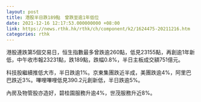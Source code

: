 ```yaml
---
layout: post
title: 港股半日跌189點　曾跌至逾1年低位
date: 2021-12-16 12:17:53.000000000 +08:00
link: https://news.rthk.hk/rthk/ch/component/k2/1624475-20211216.htm
categories: rthk
---
```


港股連跌第5個交易日，恒生指數最多曾跌逾260點，低見23155點，再創逾1年新低，中午收市報23231點，跌189點，跌幅0.8%，半日主板成交額751億元。

科技股繼續推低大市，半日跌逾1%。京東集團跌近半成，美團跌逾4%，阿里巴巴跌近3%。嗶哩嗶哩低見390.2元創新低，半日跌逾5%。

內房及物管股亦造好，碧桂園服務升逾4%，世茂服務升近8%。
